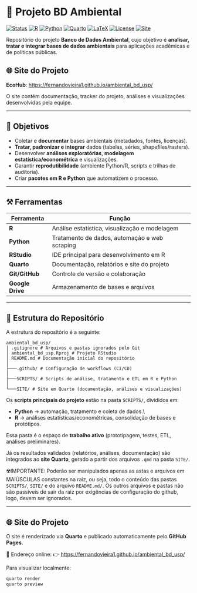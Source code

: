 # 📘 Projeto BD Ambiental

[![Status](https://img.shields.io/badge/Status-Work%20in%20Progress-yellow)]()
[![R](https://img.shields.io/badge/R-%3E%3D4.0-orange)](https://www.r-project.org/)
[![Python](https://img.shields.io/badge/Python-%3E%3D3.9-blue)](https://www.python.org/)
[![Quarto](https://img.shields.io/badge/Quarto-%3E%3D1.0-purple)](https://quarto.org/)
[![LaTeX](https://img.shields.io/badge/LaTeX-Project-lightgrey)](https://www.latex-project.org/)
[![License](https://img.shields.io/badge/License-USP-green.svg)](LICENSE)
[![Site](https://img.shields.io/badge/Site-EcoHub-brightgreen)](https://fernandovieira1.github.io/ambiental_bd_usp/)

Repositório do projeto **Banco de Dados Ambiental**, cujo objetivo é **analisar, tratar e integrar bases de dados ambientais** para aplicações acadêmicas e de políticas públicas.

## 🌐 Site do Projeto

**EcoHub**: https://fernandovieira1.github.io/ambiental_bd_usp/

O site contém documentação, tracker do projeto, análises e visualizações desenvolvidas pela equipe.

------------------------------------------------------------------------

## 📌 Objetivos

-   Coletar e **documentar** bases ambientais (metadados, fontes, licenças).
-   **Tratar, padronizar e integrar** dados (tabelas, séries, shapefiles/rasters).
-   Desenvolver **análises exploratórias**, **modelagem estatística/econométrica** e visualizações.
-   Garantir **reprodutibilidade** (ambiente Python/R, scripts e trilhas de auditoria).
-   Criar **pacotes em R e Python** que automatizem o processo.

------------------------------------------------------------------------

## ⚒️ Ferramentas

| Ferramenta       | Função                                        |
|------------------|-----------------------------------------------|
| **R**            | Análise estatística, visualização e modelagem |
| **Python**       | Tratamento de dados, automação e web scraping |
| **RStudio**      | IDE principal para desenvolvimento em R       |
| **Quarto**       | Documentação, relatórios e site do projeto    |
| **Git/GitHub**   | Controle de versão e colaboração              |
| **Google Drive** | Armazenamento de bases e arquivos             |

------------------------------------------------------------------------

## 📂 Estrutura do Repositório

A estrutura do repositório é a seguinte:

``` text
ambiental_bd_usp/
│ .gitignore # Arquivos e pastas ignorados pelo Git
│ ambiental_bd_usp.Rproj # Projeto RStudio
│ README.md # Documentação inicial do repositório
│
├───.github/ # Configuração de workflows (CI/CD)
│
├───SCRIPTS/ # Scripts de análise, tratamento e ETL em R e Python
│
└───SITE/ # Site em Quarto (documentação, análises e visualizações)
```

Os **scripts principais do projeto** estão na pasta `SCRIPTS/`, divididos em:

-   **Python** → automação, tratamento e coleta de dados.\
-   **R** → análises estatísticas/econométricas, consolidação de bases e protótipos.

Essa pasta é o espaço de **trabalho ativo** (prototipagem, testes, ETL, análises preliminares).

Já os resultados validados (relatórios, análises, documentação) são integrados ao **site Quarto**, gerado a partir dos arquivos `.qmd` na pasta `SITE/`.

☢️IMPORTANTE: Poderão ser manipulados apenas as astas e arquivos em MAIÚSCULAS constantes na raiz, ou seja, todo o conteúdo das pastas `SCRIPTS/`, `SITE/` e do arquivo `README.md/`. Os outros arquivos e pastas não são passíveis de sair da raiz por exigências de configuração do github, logo, devem ser ignorados.

------------------------------------------------------------------------

## 🌐 Site do Projeto

O site é renderizado via **Quarto** e publicado automaticamente pelo **GitHub Pages**.

📍 Endereço online:
👉 <https://fernandovieira1.github.io/ambiental_bd_usp/>

Para visualizar localmente:

```bash
quarto render 
quarto preview
